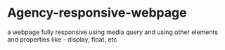 # Agency-responsive-webpage
a webpage fully responsive using media query and using other elements and properties like - display, float, etc
